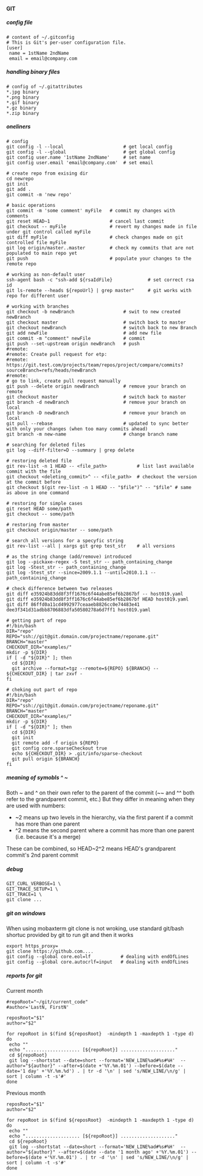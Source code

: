 #### GIT

##### config file

    # content of ~/.gitconfig
    # This is Git's per-user configuration file.
    [user]
     name = 1stName 2ndName
     email = email@company.com    


##### handling binary files

    # config of ~/.gitattributes
    *.jpg binary
    *.png binary
    *.gif binary
    *.gz binary
    *.zip binary

##### oneliners

    # config
    git config -l --local                      # get local config
    git config -l --global                     # get global config
    git config user.name '1stName 2ndName'     # set name
    git config user.email 'email@company.com'  # set email

    # create repo from exising dir
    cd newrepo
    git init
    git add . 
    git commit -m 'new repo'

    # basic operations    
    git commit -m 'some comment' myFile   # commit my changes with comments
    git reset HEAD~1                      # cancel last commit
    git checkout -- myFile                # revert my changes made in file under git control called myFile
    git diff myFile                       # check changes made on git controlled file myFile
    git log origin/master..master         # check my commits that are not populated to main repo yet
    git push                              # populate your changes to the remote repo

    # working as non-default user
    ssh-agent bash -c "ssh-add ${rsaIdFile}             # set correct rsa id
    git ls-remote --heads ${repoUrl} | grep master"     # git works with repo for different user
    
    # working with branches
    git checkout -b newBranch                  # swit to new created newBranch
    git checkout master                        # switch back to master
    git checkout newBranch                     # switch back to new Branch
    git add newFile                            # add new file
    git commit -m "comment" newFile            # commit
    git push --set-upstream origin newBranch   # push
    #remote:
    #remote: Create pull request for etp:
    #remote:   https://git.test.com/projects/team/repos/project/compare/commits?sourceBranch=refs/heads/newBranch
    #remote:
    # go to link, create pull request manually
    git push --delete origin newBranch         # remove your branch on remote
    git checkout master                        # switch back to master
    git branch -d newBranch                    # remove your branch on local
    git branch -D newBranch                    # remove your branch on local
    git pull --rebase                          # updated to sync better with only your changes (when too many commits ahead)
    git branch -m new-name                     # change branch name
    
    # searching for deleted files
    git log --diff-filter=D --summary | grep delete

    # restoring deleted file
    git rev-list -n 1 HEAD -- <file_path>           # list last available commit with the file
    git checkout <deleting_commit>^ -- <file_path>  # checkout the version at the commit before
    git checkout $(git rev-list -n 1 HEAD -- "$file")^ -- "$file" # same as above in one command

    # restoring for simple cases
    git reset HEAD some/path
    git checkout -- some/path

    # restoring from master
    git checkout origin/master -- some/path
    
    # search all versions for a specyfic string
    git rev-list --all | xargs git grep test_str    # all versions
    
    # as the string change (add/remove) introduced
    git log --pickaxe-regex -S test_str -- path_containing_change
    git log -Stest_str -- path_containing_change
    git log -Stest_str --since=2009.1.1 --until=2010.1.1 -- path_containing_change
    
    # check difference between two releases
    git diff e35924b83dd8f3ff1676c6f44abe85ef6b2867bf -- host019.yaml
    git diff e35924b83dd8f3ff1676c6f44abe85ef6b2867bf HEAD host019.yaml
    git diff 86ffd0a11cd4992977ceaaeb8826cc0e74483e41 dee3f341d31adbb8706883dfa50580278a6d7ff1 host019.yaml

    # getting part of repo
    #!/bin/bash
    DIR="repo"
    REPO="ssh://git@git.domain.com/projectname/reponame.git"
    BRANCH="master"
    CHECKOUT_DIR="examples/"
    mkdir -p ${DIR}
    if [ -d "${DIR}" ]; then
      cd ${DIR}
      git archive --format=tgz --remote=${REPO} ${BRANCH} -- ${CHECKOUT_DIR} | tar zxvf -
    fi

    # cheking out part of repo
    #!/bin/bash
    DIR="repo"
    REPO="ssh://git@git.domain.com/projectname/reponame.git"
    BRANCH="master"
    CHECKOUT_DIR="examples/"
    mkdir -p ${DIR}
    if [ -d "${DIR}" ]; then
      cd ${DIR}
      git init
      git remote add -f origin ${REPO}
      git config core.sparseCheckout true
      echo ${CHECKOUT_DIR} > .git/info/sparse-checkout
      git pull origin ${BRANCH}
    fi

    
##### meaning of symobls ^ ~
    
Both ~ and ^ on their own refer to the parent of the commit (~~ and ^^ both refer to the grandparent commit, etc.)
But they differ in meaning when they are used with numbers:

 * ~2 means up two levels in the hierarchy, via the first parent if a commit has more than one parent
 * ^2 means the second parent where a commit has more than one parent (i.e. because it's a merge)

These can be combined, so HEAD~2^2 means HEAD's grandparent commit's 2nd parent commit
    

##### debug
    
    GIT_CURL_VERBOSE=1 \
    GIT_TRACE_SETUP=1 \
    GIT_TRACE=1 \
    git clone ...


##### git on windows

When using mobaxterm git clone is not wroking, use standard git/bash shortuc provided by git to run git and then it works

    export https_proxy=
    git clone https://github.com....
    git config --global core.eol=lf           # dealing with endOfLines
    git config --global core.autocrlf=input   # dealing with endOfLines
    

##### reports for git

Current month

    #repoRoot="~/git/current_code"
    #author='LastN, FirstN'
    
    reposRoot="$1"
    author="$2"
    
    for repoRoot in $(find ${reposRoot}  -mindepth 1 -maxdepth 1 -type d)
    do
     echo ""
     echo ".................... [${repoRoot}] ...................."
     cd ${repoRoot}
     git log --shortstat --date=short --format='NEW_LINE%ad#%s#%H'  --author="${author}" --after=$(date +'%Y.%m.01') --before=$(date --date='1 day' +'%Y.%m.%d') . | tr -d '\n' | sed 's/NEW_LINE/\n/g' | sort | column -t -s'#'
    done

Previous month

    reposRoot="$1"
    author="$2"
    
    for repoRoot in $(find ${reposRoot}  -mindepth 1 -maxdepth 1 -type d)
    do
     echo ""
     echo ".................... [${repoRoot}] ...................."
     cd ${repoRoot}
     git log --shortstat --date=short --format='NEW_LINE%ad#%s#%H'  --author="${author}" --after=$(date --date '1 month ago' +'%Y.%m.01') --before=$(date +'%Y.%m.01') . | tr -d '\n' | sed 's/NEW_LINE/\n/g' | sort | column -t -s'#'
    done

